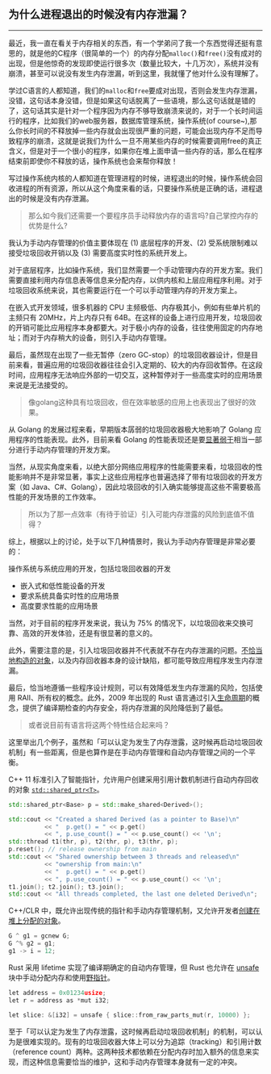 为什么进程退出的时候没有内存泄漏？
--------
--------


最近，我一直在看关于内存相关的东西，有一个学弟问了我一个东西觉得还挺有意思的，就是他的C程序（很简单的一个）的内存分配`malloc()`和`free()`没有成对的出现，但是他惊奇的发现即使运行很多次（数量比较大，十几万次），系统并没有崩溃，甚至可以说没有发生内存泄漏，听到这里，我就懂了他对什么没有理解了。


学过C语言的人都知道，我们的`malloc`和`free`要成对出现，否则会发生内存泄漏，没错，这句话本身没错，但是如果这句话脱离了一些语境，那么这句话就是错的了，这句话其实是针对一个程序因为内存不够导致崩溃来说的，对于一个长时间运行的程序，比如我们的web服务器，数据库管理系统，操作系统(of course~),那么你长时间的不释放掉一些内存就会出现很严重的问题，可能会出现内存不足而导致程序的崩溃，这就是说我们为什么一旦不用某些内存的时候需要调用free的真正含义，但是对于一个很小的程序，如果你在堆上面申请一些内存的话，那么在程序结束前即使你不释放的话，操作系统也会来帮你释放！

写过操作系统内核的人都知道在管理进程的时候，进程退出的时候，操作系统会回收进程的所有资源，所以从这个角度来看的话，只要操作系统是正确的话，进程退出的时候是没有内存泄漏。


> 那么如今我们还需要一个要程序员手动释放内存的语言吗?自己掌控内存的优势是什么?

我认为手动内存管理的价值主要体现在 (1) 底层程序的开发、(2) 受系统限制难以接受垃圾回收开销以及 (3) 需要高度实时性的系统开发上。

对于底层程序，比如操作系统，我们显然需要一个手动管理内存的开发方案。我们需要直接利用内存信息表等信息来分配内存，以供内核和上层应用程序利用。对于垃圾回收系统来说，其也需要运行在一个可以手动管理内存的开发方案上。

在嵌入式开发领域，很多机器的 CPU 主频极低、内存极其小，例如有些单片机的主频只有 20MHz，片上内存只有 64B。在这样的设备上进行应用开发，垃圾回收的开销可能比应用程序本身都要大。对于极小内存的设备，往往使用固定的内存地址；而对于内存稍大的设备，则引入手动内存管理。

最后，虽然现在出现了一些无暂停（zero GC-stop）的垃圾回收器设计，但是目前来看，普遍应用的垃圾回收器往往会引入定期的、较大的内存回收暂停。在这段时间，应用程序无法响应外部的一切交互，这种暂停对于一些高度实时的应用场景来说是无法接受的。

> 像golang这种具有垃圾回收，但在效率敏感的应用上也表现出了很好的效果。

从 Golang 的发展过程来看，早期版本孱弱的垃圾回收器极大地影响了 Golang 应用程序的性能表现。此外，目前来看 Golang 的性能表现还是要[显著弱于](https://www.techempower.com/benchmarks/)相当一部分进行手动内存管理的开发方案。

当然，从现实角度来看，以绝大部分网络应用程序的性能需要来看，垃圾回收的性能影响并不是非常显著，事实上这些应用程序也普遍选择了带有垃圾回收的开发方案（如 Java、C#、Golang），因此垃圾回收的引入确实能够提高这些不需要极高性能的开发场景的工作效率。

> 所以为了那一点效率（有待于验证）引入可能内存泄露的风险到底值不值得？

综上，根据以上的讨论，处于以下几种情景时，我认为手动内存管理是非常必要的：

操作系统与系统应用的开发，包括垃圾回收器的开发
* 嵌入式和低性能设备的开发
* 要求系统具备实时性的应用场景
* 高度要求性能的应用场景

当然，对于目前的程序开发来说，我认为 75% 的情况下，以垃圾回收来交换可靠、高效的开发体验，还是有很显著的意义的。

此外，需要注意的是，引入垃圾回收器并不代表就不存在内存泄漏的问题。[不恰当地构造的对象](https://auth0.com/blog/four-types-of-leaks-in-your-javascript-code-and-how-to-get-rid-of-them/)，以及内存回收器本身的设计缺陷，都可能导致应用程序发生内存泄漏。

最后，恰当地遵循一些程序设计规则，可以有效降低发生内存泄漏的风险，包括使用 RAII、所有权的概念。此外，2009 年出现的 Rust 语言通过引入[生命周期](https://doc.rust-lang.org/rust-by-example/scope/lifetime.html)的概念，提供了编译期检查的内存安全，将内存泄漏的风险降低到了最低。

> 或者说目前有语言将这两个特性结合起来吗？

这里举出几个例子，虽然和「可以认定为发生了内存泄露，这时候再启动垃圾回收机制」有一些距离，但是也算作是在手动内存管理和自动内存管理之间的一个平衡。

C++ 11 标准引入了智能指针，允许用户创建采用引用计数机制进行自动内存回收的对象 [`std::shared_ptr<T>`](https://en.cppreference.com/w/cpp/memory/shared_ptr)。

```C++
std::shared_ptr<Base> p = std::make_shared<Derived>();

std::cout << "Created a shared Derived (as a pointer to Base)\n"
          << "  p.get() = " << p.get()
          << ", p.use_count() = " << p.use_count() << '\n';
std::thread t1(thr, p), t2(thr, p), t3(thr, p);
p.reset(); // release ownership from main
std::cout << "Shared ownership between 3 threads and released\n"
          << "ownership from main:\n"
          << "  p.get() = " << p.get()
          << ", p.use_count() = " << p.use_count() << '\n';
t1.join(); t2.join(); t3.join();
std::cout << "All threads completed, the last one deleted Derived\n";
```

C++/CLR 中，既允许出现传统的指针和手动内存管理机制，又允许开发者[创建在堆上分配的对象](https://docs.microsoft.com/en-us/cpp/dotnet/how-to-use-tracking-references-in-cpp-cli?view=msvc-160)。


```go
G ^ g1 = gcnew G;
G ^% g2 = g1;
g1 -> i = 12;
```

Rust 采用 lifetime 实现了编译期确定的自动内存管理，但 Rust 也允许在 [unsafe](https://doc.rust-lang.org/book/ch19-01-unsafe-rust.html) 块中手动分配内存和使用[野指针](https://doc.rust-lang.org/std/primitive.pointer.html)。

```go
let address = 0x01234usize;
let r = address as *mut i32;

let slice: &[i32] = unsafe { slice::from_raw_parts_mut(r, 10000) };
```


至于「可以认定为发生了内存泄露，这时候再启动垃圾回收机制」的机制，可以认为是很难实现的。现有的垃圾回收器大体上可以分为追踪（tracking）和引用计数（reference count）两种。这两种技术都依赖在分配内存时加入额外的信息来实现，而这种信息需要恰当的维护，这和手动内存管理本身就有一定的冲突。


